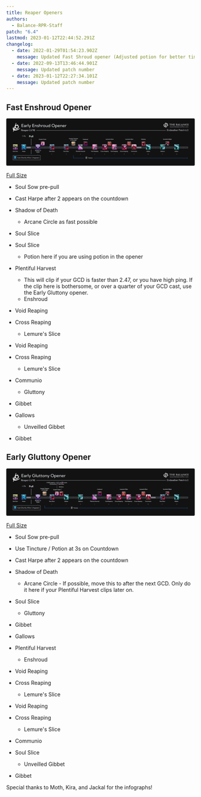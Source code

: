 ```yaml
---
title: Reaper Openers
authors:
  - Balance-RPR-Staff
patch: "6.4"
lastmod: 2023-01-12T22:44:52.291Z
changelog:
  - date: 2022-01-29T01:54:23.902Z
    message: Updated Fast Shroud opener (Adjusted potion for better timing)
  - date: 2022-09-13T13:46:44.901Z
    message: Updated patch number
  - date: 2023-01-12T22:27:34.101Z
    message: Updated patch number
---
```

## Fast Enshroud Opener

![](/img/jobs/rpr/rpr_6.3_early_enshroud.png)

[Full Size](/img/jobs/rpr/rpr_6.3_early_enshroud.png)

* Soul Sow pre-pull
* Cast Harpe after 2 appears on the countdown
* Shadow of Death

  * Arcane Circle as fast possible
* Soul Slice
* Soul Slice

  * Potion here if you are using potion in the opener
* Plentiful Harvest

  * This will clip if your GCD is faster than 2.47, or you have high ping. If the clip here is bothersome, or over a quarter of your GCD cast, use the Early Gluttony opener.
  * Enshroud
* Void Reaping
* Cross Reaping

  * Lemure's Slice
* Void Reaping
* Cross Reaping

  * Lemure's Slice
* Communio

  * Gluttony
* Gibbet
* Gallows

  * Unveilled Gibbet
* Gibbet

## Early Gluttony Opener

![](/img/jobs/rpr/rpr_6.3_early_gluttony.png)

[Full Size](rpr_6.3_early_gluttony.png)

* Soul Sow pre-pull
* Use Tincture / Potion at 3s on Countdown
* Cast Harpe after 2 appears on the countdown
* Shadow of Death

  * Arcane Circle - If possible, move this to after the next GCD. Only do it here if your Plentiful Harvest clips later on.
* Soul Slice

  * Gluttony
* Gibbet
* Gallows
* Plentiful Harvest

  * Enshroud
* Void Reaping
* Cross Reaping

  * Lemure's Slice
* Void Reaping
* Cross Reaping

  * Lemure's Slice
* Communio
* Soul Slice

  * Unveilled Gibbet
* Gibbet

Special thanks to Moth, Kira, and Jackal for the infographs!